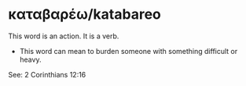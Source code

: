 # καταβαρέω/katabareo
This word is an action. It is a verb.

* This word can mean to burden someone with something difficult or heavy.

See: 2 Corinthians 12:16 
